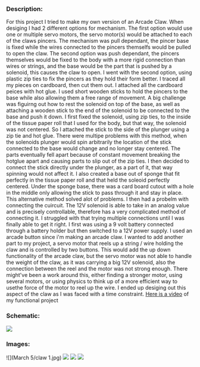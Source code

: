 ### Description:
For this project I tried to make my own version of an Arcade Claw. When desiging I had 2 different options for mechanism. The first option would use one or multiple servo motors, the servo motor(s) would be attached to each of the claws pincers. The mechanism was pull dependant, the pincer base is fixed while the wires connected to the pincers themselfs would be pulled to open the claw. The second option was push dependant, the pincers themselves would be fixed to the body with a more rigid connection than wires or strings, and the base would be the part that is pushed by a solenoid, this causes the claw to open. I went with the second option, using plastic zip ties to fix the pincers as they hold their form better. I traced all my pieces on cardboard, then cut them out. I attached all the cardboard peices with hot glue. I used short wooden sticks to hold the pincers to the base while also allowing them a free range of movement. A big challenge was figuirng out how to rest the solenoid on top of the base, as well as attaching a wooden stick to the end of the solenoid to be connected to the base and push it down. I first fixed the solenoid, using zip ties, to the inside of the tissue paper roll that I used for the body, but that way, the solenoid was not centered. So I attached the stick to the side of the plunger using a zip tie and hot glue. There were multipe problems with this method, when the solenoids plunger would spin arbitrarily the location of the stick connected to the base would change and no longer stay centered. The parts eventually fell apart because of constant movement breaking the hotglue apart and causing parts to slip out of the zip ties. I then decided to connect the stick directly under the plunger, as a part of it, that way spinning would not affect it. I also created a base out of sponge that fit perfectly in the tissue paper roll and that held the soleoid perfectly centered. Under the sponge base, there was a card board cutout with a hole in the middle only allowing the stick to pass through it and stay in place. This alternative method solved alot of problems. I then had a probelm with connecting the cuircuit. The 12V solenoid is able to take in an analog value and is precisely controllable, therefore has a very complicated method of connecting it. I struggled with that trying multiple connections until I was finally able to get it right. I first was using a 9 volt battery connected through a battery holder but then switched to a 12V power supply. I used an arcade button since i'm making an arcade claw. I wanted to add another part to my project, a servo motor that reels up a string / wire holding the claw and is controlled by two buttons. This would add the up down functionality of the arcade claw, but the servo motor was not able to handle the weight of the claw, as it was carrying a big 12V solenoid, also the connection between the reel and the motor was not strong enough. There might've been a work around this, either finding a stronger motor, using several motors, or using physics to think up of a more efficient way to usethe force of the motor to reel up the wire. I ended up desiging out this aspect of the claw as I was faced with a time constraint. [Here is a video](https://youtu.be/vIPvHhIUdww) of my functional project

### Schematic:
![](toneCircuitDiagram.png)
### Images:
![](March 5/claw 1.jpg)
![](claw_2.jpg)
![](claw_3.jpg)
![](claw_4.JPG)


